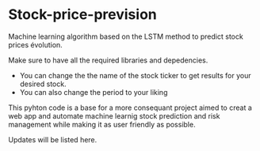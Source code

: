 # Stock-price-prevision
Machine learning algorithm based on the LSTM method to predict stock prices évolution. 

Make sure to have all the required libraries and depedencies.

- You can change the the name of the stock ticker to get results for your desired stock. 
- You can also change the period to your liking

This pyhton code is a base for a more consequant project aimed to creat a web app and automate machine learnig stock prediction and risk management
while making it as user friendly as possible. 


Updates will be listed here. 

